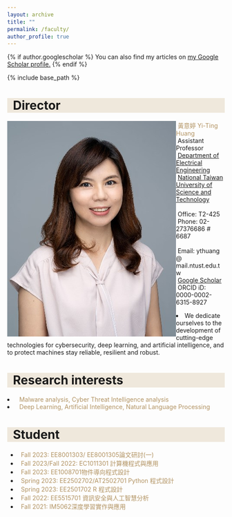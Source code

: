 ```yaml
---
layout: archive
title: ""
permalink: /faculty/
author_profile: true
---
```


{% if author.googlescholar %}
  You can also find my articles on <u><a href="{{author.googlescholar}}">my Google Scholar profile</a>.</u>
{% endif %}

{% include base_path %}


<!-- Director -->
<h1 style= "background:#efe8dc">&nbsp; Director</h1>

<kbd><img src="/images/Yi-ting3.jpg" align="left" height="40%"/></kbd>
   <font color="#b29362"> &nbsp;黃意婷 Yi-Ting Huang</font><br>
   &nbsp;Assistant Professor<br>
   &nbsp;[Department of Electrical Engineering](https://www.ee.ntust.edu.tw/)<br>
   &nbsp;[National Taiwan University of Science and Technology](https://www.ntust.edu.tw/)<br><br>
   &nbsp;Office: T2-425<br>
   &nbsp;Phone: 02-27376686 # 6687<br>   
   &nbsp;Email: ythuang @ mail.ntust.edu.tw<br>
   &nbsp;[Google Scholar](https://scholar.google.com/citations?user=uZIy830AAAAJ&hl=en)<br>
   &nbsp;ORCID iD: 0000-0002-6315-8927<br>
   

<li>
  <font bold>We dedicate ourselves to the development of cutting-edge technologies for cybersecurity, deep learning, and       artificial intelligence, and to protect machines stay reliable, resilient and robust.</font><br>
</li>
<h1 style= "background:#efe8dc">&nbsp; Research interests</h1>
<li><font color="#b29362">&nbsp;&nbsp;Malware analysis, Cyber Threat Intelligence analysis</font></li>
<li><font color="#b29362">&nbsp;&nbsp;Deep Learning, Artificial Intelligence, Natural Language Processing</font></li>

<!-- Student -->
<h1 style= "background:#efe8dc">&nbsp; Student</h1>
<ul>
  <li><font color="#b29362">&nbsp;&nbsp;Fall 2023: EE8001303/ EE8001305論文研討(一)</font></li>
  <li><font color="#b29362">&nbsp;&nbsp;Fall 2023/Fall 2022: EC1011301 計算機程式與應用</font></li>
  <li><font color="#b29362">&nbsp;&nbsp;Fall 2023: EE1008701物件導向程式設計</font></li>
  <li><font color="#b29362">&nbsp;&nbsp;Spring 2023: EE2502702/AT2502701 Python 程式設計</font></li>
  <li><font color="#b29362">&nbsp;&nbsp;Spring 2023: EE2501702	 R 程式設計</font></li>
  <li><font color="#b29362">&nbsp;&nbsp;Fall 2022: EE5515701 資訊安全與人工智慧分析</font></li>
  <li><font color="#b29362">&nbsp;&nbsp;Fall 2021: IM5062深度學習實作與應用</font></li>
</ul>
